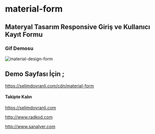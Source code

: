 # material-form
Materyal Tasarım Responsive Giriş ve Kullanıcı Kayıt Formu
-----------------------------------------------------------

### Gif Demosu
![material-design-form](https://cloud.githubusercontent.com/assets/22690563/19206723/afdb5d7c-8cf3-11e6-884d-492d154261d0.gif)


## Demo Sayfası İçin ;

<a href="https://selimdoyranli.com/cdn/material-form" target="_blank">https://selimdoyranli.com/cdn/material-form</a>


#### Takipte Kalın

<a href="https://selimdoyranli.com" target="_blank">https://selimdoyranli.com</a>

<a href="http://www.radkod.com" target="_blank">http://www.radkod.com</a>

<a href="http://www.sanalyer.com" target="_blank">http://www.sanalyer.com</a>

